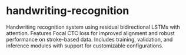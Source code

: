 # handwriting-recognition
Handwriting recognition system using residual bidirectional LSTMs with attention. Features Focal CTC loss for improved alignment and robust performance on stroke-based data. Includes training, validation, and inference modules with support for customizable configurations.
